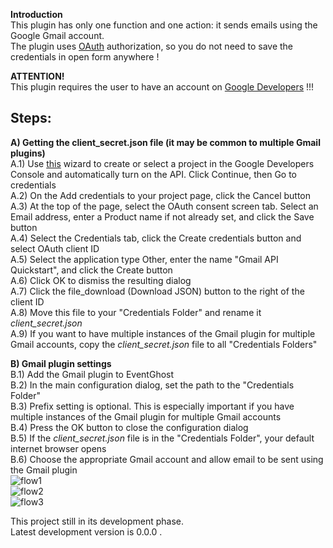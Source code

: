 **Introduction**  
This plugin has only one function and one action: it sends emails using the Google Gmail account.  
The plugin uses [OAuth](https://en.wikipedia.org/wiki/OAuth) authorization, so you do not need to save the credentials in open form anywhere !  


**ATTENTION!**  
This plugin requires the user to have an account on [Google Developers](https://developers.google.com/) !!!  

**Steps:**  
-----------------  
**A) Getting the client_secret.json file (it may be common to multiple Gmail plugins)**  
A.1) Use [this](https://console.developers.google.com/start/api?id=gmail) wizard to create or select a project in the Google Developers Console and automatically turn on the API. Click Continue, then Go to credentials  
A.2) On the Add credentials to your project page, click the Cancel button  
A.3) At the top of the page, select the OAuth consent screen tab. Select an Email address, enter a Product name if not already set, and click the Save button  
A.4) Select the Credentials tab, click the Create credentials button and select OAuth client ID  
A.5) Select the application type Other, enter the name "Gmail API Quickstart", and click the Create button  
A.6) Click OK to dismiss the resulting dialog  
A.7) Click the file_download (Download JSON) button to the right of the client ID  
A.8) Move this file to your "Credentials Folder" and rename it *client_secret.json*  
A.9) If you want to have multiple instances of the Gmail plugin for multiple Gmail accounts, copy the *client_secret.json* file to all "Credentials Folders"  
  
**B) Gmail plugin settings**  
B.1) Add the Gmail plugin to EventGhost  
B.2) In the main configuration dialog, set the path to the "Credentials Folder"  
B.3) Prefix setting is optional. This is especially important if you have multiple instances of the Gmail plugin for multiple Gmail accounts  
B.4) Press the OK button to close the configuration dialog  
B.5) If the *client_secret.json* file is in the "Credentials Folder", your default internet browser opens  
B.6) Choose the appropriate Gmail account and allow email to be sent using the Gmail plugin  
![flow1](https://github.com/Pako2/EventGhostPlugins/raw/master/Gmail/Screenshots/flow1.png)  
![flow2](https://github.com/Pako2/EventGhostPlugins/raw/master/Gmail/Screenshots/flow2.png)  
![flow3](https://github.com/Pako2/EventGhostPlugins/raw/master/Gmail/Screenshots/flow3.png)  

This project still in its development phase.  
Latest development version is 0.0.0 .  
